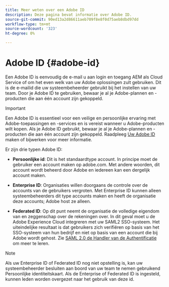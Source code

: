 ```yaml
---
title: Meer weten over een Adobe ID
description: Deze pagina bevat informatie over Adobe ID.
source-git-commit: 90ed13a2d86611aeb709f8e8f0d75aeb8dbd97dd
workflow-type: tm+mt
source-wordcount: '323'
ht-degree: 0%

---
```



# Adobe ID {#adobe-id}

Een Adobe ID is eenvoudig de e-mail u aan login en toegang AEM als Cloud Service of om het even welk van uw Adobe oplossingen zult gebruiken. Dit is de e-mailid die uw systeembeheerder gebruikt bij het instellen van uw team. Door je Adobe ID te gebruiken, bewaar je al je Adobe-plannen en -producten die aan één account zijn gekoppeld.

>[!IMPORTANT]
>Een Adobe ID is essentieel voor een veilige en persoonlijke ervaring met Adobe-toepassingen en -services en is vereist wanneer u Adobe-producten wilt kopen. Als je Adobe ID gebruikt, bewaar je al je Adobe-plannen en -producten die aan één account zijn gekoppeld. Raadpleeg [Uw Adobe ID](https://helpx.adobe.com/ca/manage-account/using/create-update-adobe-id.html#HowtocreateorupdateyourAdobeID) maken of bijwerken voor meer informatie.

Er zijn drie typen Adobe ID:

* **Persoonlijke id**: Dit is het standaardtype account. In principe moet de gebruiker een account maken op adobe.com. Met andere woorden, dit account wordt beheerd door Adobe en iedereen kan een dergelijk account maken.

* **Enterprise ID**: Organisaties willen doorgaans de controle over de accounts van de gebruikers vergroten. Met Enterprise ID kunnen alleen systeembeheerders dit type accounts maken en heeft de organisatie deze accounts; Adobe host ze alleen.

* **Federated ID**: Op dit punt neemt de organisatie de volledige eigendom van en zeggenschap over de rekeningen over. In dit geval moet u de Adobe Experience Cloud integreren met uw SAML2 SSO-systeem. Het uiteindelijke resultaat is dat gebruikers zich verifiëren op basis van het SSO-systeem van hun bedrijf en niet op basis van een account die bij Adobe wordt gehost. Zie [SAML 2.0 de Handler van de Authentificatie](https://experienceleague.adobe.com/docs/experience-manager-65/administering/security/saml-2-0-authenticationhandler.html?lang=en) om meer te leren.

>[!NOTE]
>Als uw Enterprise ID of Federated ID nog niet opstelling is, kan uw systeembeheerder besluiten aan boord van uw team te nemen gebruikend Persoonlijke identiteitskaart. Als de Enterprise of Federated ID is ingesteld, kunnen leden worden overgezet naar het gebruik van deze id.